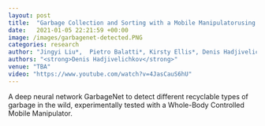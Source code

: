 ```yaml
---
layout: post
title:  "Garbage Collection and Sorting with a Mobile Manipulatorusing Deep Learning and Whole-Body Control"
date:   2021-01-05 22:21:59 +00:00
image: /images/garbagenet-detected.PNG
categories: research
author: "Jingyi Liu*,  Pietro Balatti*, Kirsty Ellis*, Denis Hadjivelichkov*, Danail Stoyanov, Arash Ajoudani, and Dimitrios Kanoulas"
authors: "<strong>Denis Hadjivelichkov</strong>"
venue: "TBA"
video: "https://www.youtube.com/watch?v=4JasCauS6hU"
---
```


A deep neural network GarbageNet to detect different recyclable types of garbage in the wild, experimentally tested with a Whole-Body Controlled Mobile Manipulator.